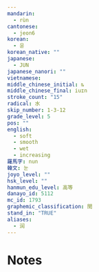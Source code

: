 ```yaml
---
mandarin:
  - rùn
cantonese:
  - jeon6
korean:
  - 윤
korean_native: ""
japanese:
  - JUN
japanese_nanori: ""
vietnamese:
middle_chinese_initial: ȵ
middle_chinese_final: iuɪn
stroke_count: "15"
radical: 水
skip_number: 1-3-12
grade_level: 5
pos: ""
english:
  - soft
  - smooth
  - wet
  - increasing
羅馬字: nun
韓文: 눈
joyo_level: ""
hsk_level: ""
hanmun_edu_level: 高等
danayo_id: 5112
mc_id: 1793
graphemic_classification: 閏
stand_in: "TRUE"
aliases:
  - 润
---
```


# Notes
